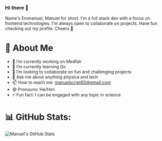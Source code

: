 ### Hi there 👋
Name's Emmanuel, Manuel for short. I'm a full stack dev with a focus on frontend technologies. I'm always open to collaborate on projects. Have fun checking out my profile. Cheers 🥂
 
# 💫 About Me

- 🔭 I’m currently working on Medfair
- 🌱 I’m currently learning Go
- 👯 I’m looking to collaborate on fun and challenging projects
- 💬 Ask me about anything physica and tech
- 📫 How to reach me: manuelscript65@gmail.com
- 😄 Pronouns: He/Him
- ⚡ Fun fact: I can be engaged with any topic in science

# 📊 GitHub Stats:
![Manuel's GitHub Stats](https://github-readme-stats.vercel.app/api?username=nuelScript&theme=radical&hide_border=true&include_all_commits=true&count_private=false)
